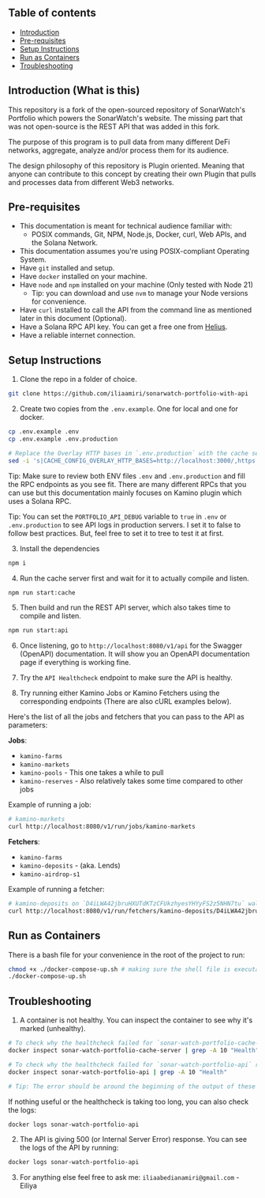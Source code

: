 ## Table of contents
- [Introduction](#introduction-what-is-this)
- [Pre-requisites](#pre-requisites)
- [Setup Instructions](#setup-instructions)
- [Run as Containers](#run-as-containers)
- [Troubleshooting](#troubleshooting)

## Introduction (What is this)
This repository is a fork of the open-sourced repository of SonarWatch's Portfolio
which powers the SonarWatch's website. The missing part that was not open-source
is the REST API that was added in this fork.

The purpose of this program is to pull data from many different DeFi networks,
aggregate, analyze and/or process them for its audience.

The design philosophy of this repository is Plugin oriented. Meaning that anyone
can contribute to this concept by creating their own Plugin that pulls and
processes data from different Web3 networks.

## Pre-requisites
- This documentation is meant for technical audience familiar with:
  - POSIX commands, Git, NPM, Node.js, Docker, curl, Web APIs, and the Solana Network.
- This documentation assumes you're using POSIX-compliant Operating System.
- Have `git` installed and setup.
- Have `docker` installed on your machine.
- Have `node` and `npm` installed on your machine (Only tested with Node 21)
  - Tip: you can download and use `nvm` to manage your Node versions for convenience.
- Have `curl` installed to call the API from the command line as mentioned later
  in this document (Optional).
- Have a Solana RPC API key. You can get a free one from [Helius](https://www.helius.dev/).
- Have a reliable internet connection.

## Setup Instructions
1. Clone the repo in a folder of choice.
```bash
git clone https://github.com/iliaamiri/sonarwatch-portfolio-with-api
```

2. Create two copies from the `.env.example`. One for local and one for docker.
```bash
cp .env.example .env
cp .env.example .env.production

# Replace the Overlay HTTP bases in `.env.production` with the cache server container name for Docker.
sed -i 's|CACHE_CONFIG_OVERLAY_HTTP_BASES=http://localhost:3000/,https://portfolio-api-public.sonar.watch/v1/portfolio/cache/|CACHE_CONFIG_OVERLAY_HTTP_BASES=http://sonar-watch-portfolio-cache-server:3000/,https://portfolio-api-public.sonar.watch/v1/portfolio/cache/|g' .env.production
```

Tip: Make sure to review both ENV files `.env` and `.env.production` and fill
the RPC endpoints as you see fit. There are many different RPCs that you can use
but this documentation mainly focuses on Kamino plugin which uses a Solana RPC.

Tip: You can set the `PORTFOLIO_API_DEBUG` variable to `true` in `.env` or 
`.env.production` to see API logs in production servers. I set it to false to
follow best practices. But, feel free to set it to tree to test it at first.

3. Install the dependencies
```bash
npm i
```

4. Run the cache server first and wait for it to actually compile and listen.
```bash
npm run start:cache
```

5. Then build and run the REST API server, which also takes time to compile and 
   listen.
```bash
npm run start:api
```

6. Once listening, go to `http://localhost:8080/v1/api` for the Swagger (OpenAPI)
   documentation. It will show you an OpenAPI documentation page if everything is
   working fine.

7. Try the `API Healthcheck` endpoint to make sure the API is healthy.

8. Try running either Kamino Jobs or Kamino Fetchers using the corresponding
   endpoints (There are also cURL examples below).

Here's the list of all the jobs and fetchers that you can pass to the API as parameters:

**Jobs**:
- `kamino-farms`
- `kamino-markets`
- `kamino-pools` - This one takes a while to pull
- `kamino-reserves` - Also relatively takes some time compared to other jobs

Example of running a job:
```bash
# kamino-markets 
curl http://localhost:8080/v1/run/jobs/kamino-markets
```

**Fetchers**:
- `kamino-farms`
- `kamino-deposits` - (aka. Lends)
- `kamino-airdrop-s1`

Example of running a fetcher:
```bash
# kamino-deposits on `D4iLWA42jbruHXUTdKTzCFUkzhyesYHYyFS2z5NHN7tu` wallet
curl http://localhost:8080/v1/run/fetchers/kamino-deposits/D4iLWA42jbruHXUTdKTzCFUkzhyesYHYyFS2z5NHN7tu
```

## Run as Containers
There is a bash file for your convenience in the root of the project to run:
```bash
chmod +x ./docker-compose-up.sh # making sure the shell file is executable.
./docker-compose-up.sh 
```

## Troubleshooting
1. A container is not healthy.
   You can inspect the container to see why it's marked (unhealthy).
```bash
# To check why the healthcheck failed for `sonar-watch-portfolio-cache-server` run:
docker inspect sonar-watch-portfolio-cache-server | grep -A 10 "Health"

# To check why the healthcheck failed for `sonar-watch-portfolio-api` run:
docker inspect sonar-watch-portfolio-api | grep -A 10 "Health"

# Tip: The error should be around the beginning of the output of these commands.
```

If nothing useful or the healthcheck is taking too long, you can also check the
logs:
```bash
docker logs sonar-watch-portfolio-api
```

2. The API is giving 500 (or Internal Server Error) response.
   You can see the logs of the API by running:
```bash
docker logs sonar-watch-portfolio-api
```

3. For anything else feel free to ask me: `iliaabedianamiri@gmail.com` - Eiliya
